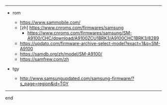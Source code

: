 
---

- rom
    - https://www.sammobile.com/
    - [zh] https://www.cnroms.com/firmwares/samsung
        - https://www.cnroms.com/firmwares/samsung/SM-A9100/CHC/download/A9100ZCU1BRK3/A9100CHC1BRK3/8289
    - https://updato.com/firmware-archive-select-model?exact=1&q=SM-A9100
    - https://samdb.org/zh/model/SM-A9100/
    - https://samfrew.com/zh

- tgy
    - http://www.samsungupdated.com/samsung-firmware/?s_page=region&id=TGY

---
end
